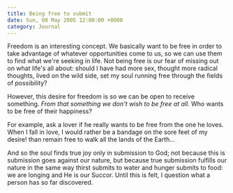 ```yaml
---
title: Being free to submit
date: Sun, 08 May 2005 12:00:00 +0000
category: Journal
---
```


Freedom is an interesting concept.  We basically want to be free in
order to take advantage of whatever opportunities come to us, so we can
use them to find what we're seeking in life.  Not being free is our fear
of missing out on what life's all about: should I have had more sex,
thought more radical thoughts, lived on the wild side, set my soul
running free through the fields of possibility?

However, this desire for freedom is so we can be open to receive
something.  *From that something we don't wish to be free at all*.  Who
wants to be free of their happiness?

For example, ask a lover if he really wants to be free from the one he
loves.  When I fall in love, I would rather be a bandage on the sore
feet of my desire! than remain free to walk all the lands of the
Earth...

And so the soul finds true joy only in submission to God; not because
this is submission goes against our nature, but because true submission
fulfills our nature in the same way thirst submits to water and hunger
submits to food: we are longing and He is our Succor.  Until this is
felt, I question what a person has so far discovered.


